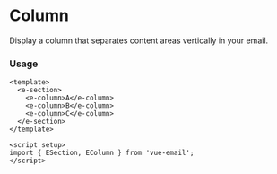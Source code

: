 # Column
Display a column that separates content areas vertically in your email.

### Usage

```vue
<template>
  <e-section>
    <e-column>A</e-column>
    <e-column>B</e-column>
    <e-column>C</e-column>
  </e-section>
</template>

<script setup>
import { ESection, EColumn } from 'vue-email';
</script>
```
